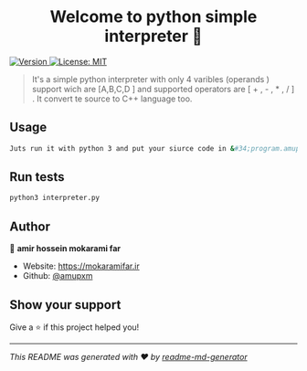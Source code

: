 <h1 align="center">Welcome to python simple interpreter 👋</h1>
<p>
  <a href="https://www.npmjs.com/package/python simple interpreter" target="_blank">
    <img alt="Version" src="https://img.shields.io/npm/v/python simple interpreter.svg">
  </a>
  <a href="#" target="_blank">
    <img alt="License: MIT" src="https://img.shields.io/badge/License-MIT-yellow.svg" />
  </a>
</p>

> It's a simple python interpreter with only 4 varibles (operands ) support wich are [A,B,C,D ]  and supported operators are [ + , - , *  , / ] . It convert te source to C++ language too.

## Usage

```sh
Juts run it with python 3 and put your siurce code in &#34;program.amup&#34; file
```

## Run tests

```sh
python3 interpreter.py
```

## Author

👤 **amir hossein mokarami far**

* Website: https://mokaramifar.ir
* Github: [@amupxm](https://github.com/amupxm)

## Show your support

Give a ⭐️ if this project helped you!

***
_This README was generated with ❤️ by [readme-md-generator](https://github.com/kefranabg/readme-md-generator)_

